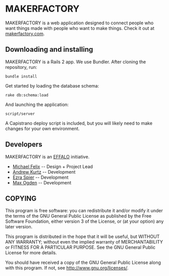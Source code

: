 MAKERFACTORY
===========

MAKERFACTORY is a web application designed to connect people who want
things made with people who want to make things. Check it out at
[makerfactory.com](http://www.makerfactory.com). 

Downloading and installing
--------------------------
MAKERFACTORY is a Rails 2 app. We use Bundler. After cloning the
repository, run:

    bundle install

Get started by loading the database schema:

    rake db:schema:load

And launching the application:

    script/server

A Capistrano deploy script is included, but you will likely need to make
changes for your own environment.

Developers
----------
MAKERFACTORY is an [EFFALO](http://effalo.com/) initiative.

- [Michael Felix](http://github.com/mfelix) -- Design + Project Lead
- [Andrew Kurtz](http://github.com/gzuki) -- Development
- [Ezra Spier](http://github.com/ahhrrr) -- Development
- [Max Ogden](http://github.com/maxogden) -- Development

COPYING
-------

This program is free software: you can redistribute it and/or modify
it under the terms of the GNU General Public License as published by
the Free Software Foundation, either version 3 of the License, or
(at your option) any later version.

This program is distributed in the hope that it will be useful,
but WITHOUT ANY WARRANTY; without even the implied warranty of
MERCHANTABILITY or FITNESS FOR A PARTICULAR PURPOSE.  See the
GNU General Public License for more details.

You should have received a copy of the GNU General Public License
along with this program.  If not, see <http://www.gnu.org/licenses/>.


